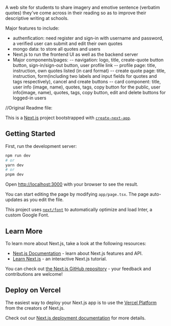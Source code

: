 
A web site for students to share imagery and emotive sentence (verbatim quotes) they've come across in their reading so as to improve their descriptive writing at schools.

Major features to include:
- authenfication: need register and sign-in  with username and password, a verified user can submit and edit their own quotes 
- mongo data: to store all quotes and users
- Next.js to run the frontend UI as well as the backend server
- Major components/pages:
 -- navigation: logo, title, create-quote button button, sign-in/sign-out button, user profile link
 -- profile page: title, instruction, own quotes listed (in card format)
 -- create quote page: title, instruction, form(including two labels and input fields for quotes and tags respectively), cancel and create buttons
 -- card component: title, user info (image, name), quotes, tags, copy button for the public, user info(image, name), quotes, tags, copy button, edit and delete buttons for logged-in users


//Original Readme file:


This is a [Next.js](https://nextjs.org/) project bootstrapped with [`create-next-app`](https://github.com/vercel/next.js/tree/canary/packages/create-next-app).

## Getting Started

First, run the development server:

```bash
npm run dev
# or
yarn dev
# or
pnpm dev
```

Open [http://localhost:3000](http://localhost:3000) with your browser to see the result.

You can start editing the page by modifying `app/page.tsx`. The page auto-updates as you edit the file.

This project uses [`next/font`](https://nextjs.org/docs/basic-features/font-optimization) to automatically optimize and load Inter, a custom Google Font.

## Learn More

To learn more about Next.js, take a look at the following resources:

- [Next.js Documentation](https://nextjs.org/docs) - learn about Next.js features and API.
- [Learn Next.js](https://nextjs.org/learn) - an interactive Next.js tutorial.

You can check out [the Next.js GitHub repository](https://github.com/vercel/next.js/) - your feedback and contributions are welcome!

## Deploy on Vercel

The easiest way to deploy your Next.js app is to use the [Vercel Platform](https://vercel.com/new?utm_medium=default-template&filter=next.js&utm_source=create-next-app&utm_campaign=create-next-app-readme) from the creators of Next.js.

Check out our [Next.js deployment documentation](https://nextjs.org/docs/deployment) for more details.
